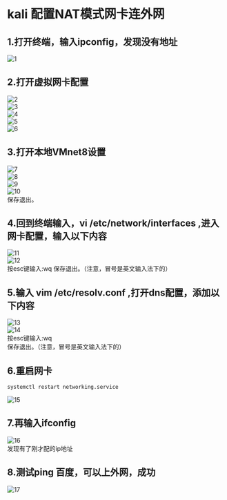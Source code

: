 # kali 配置NAT模式网卡连外网

## 1.打开终端，输入ipconfig，发现没有地址  
![1](https://github.com/user-attachments/assets/b15d26c8-a92b-40dd-a80a-c9948dc0dec2)

## 2.打开虚拟网卡配置  
![2](https://github.com/user-attachments/assets/16b8824c-a5d2-494e-aa0d-62bd94ef7ccb)  
![3](https://github.com/user-attachments/assets/bb6863f2-6284-4814-b822-e06718515b66)  
![4](https://github.com/user-attachments/assets/109352a7-6554-41a8-8e2c-6d29705c5a80)  
![5](https://github.com/user-attachments/assets/8d625d24-1a57-41d2-811b-3211a4f2d1b1)  
![6](https://github.com/user-attachments/assets/b2f0a28f-99a6-459d-96a2-d3da9d48878b)  

## 3.打开本地VMnet8设置  
![7](https://github.com/user-attachments/assets/c789bab2-90b7-4259-b319-b846d10772a5)  
![8](https://github.com/user-attachments/assets/f41db619-035a-4820-a119-01cc7fc0a8d8)  
![9](https://github.com/user-attachments/assets/b9e9714b-64ed-4f4f-9c80-48cf2e6bd8c0)  
![10](https://github.com/user-attachments/assets/c61eba20-74b9-4a3b-934e-7ad1bab92c92)  
保存退出。  


## 4.回到终端输入，vi /etc/network/interfaces ,进入网卡配置，输入以下内容  
![11](https://github.com/user-attachments/assets/7dfe1722-7261-47fd-a8dd-88425308212f)  
![12](https://github.com/user-attachments/assets/37c0d5bd-5948-4100-a99c-32d765e45e5a)  
按esc键输入:wq 保存退出。（注意，冒号是英文输入法下的）  

## 5.输入 vim /etc/resolv.conf ,打开dns配置，添加以下内容  
![13](https://github.com/user-attachments/assets/d78c2dd2-c20a-46c1-88d0-58934da7f289)  
![14](https://github.com/user-attachments/assets/a5e1b39f-044b-4e38-a708-bce81ec8523a)  
按esc键输入:wq  
保存退出。（注意，冒号是英文输入法下的）  

## 6.重启网卡  
```
systemctl restart networking.service
```
![15](https://github.com/user-attachments/assets/f03b4197-a783-4f22-8c1c-0d8854add74b)  
## 7.再输入ifconfig
![16](https://github.com/user-attachments/assets/cd0d7bc4-c964-4525-a6a1-2880c915617f)  
发现有了刚才配的ip地址  

## 8.测试ping 百度，可以上外网，成功  
![17](https://github.com/user-attachments/assets/83f2d0ee-aba4-463d-aa70-57b6790482f2)  
